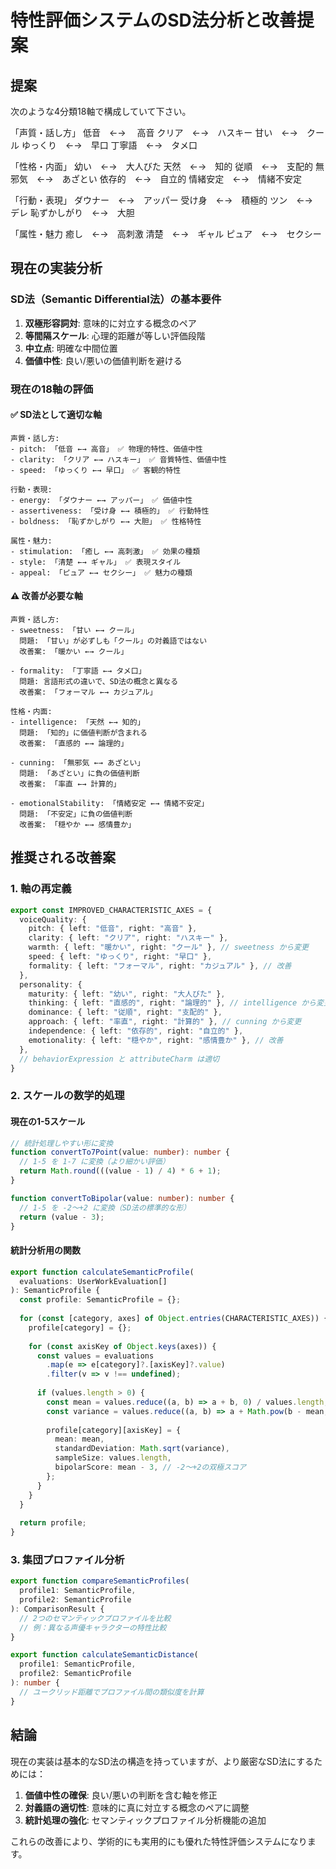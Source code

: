 # 特性評価システムのSD法分析と改善提案

## 提案

次のような4分類18軸で構成していて下さい。

「声質・話し方」
低音　←→　 高音
クリア　←→　ハスキー
甘い　←→　クール
ゆっくり　←→　早口
丁寧語　←→　タメ口

「性格・内面」
幼い　←→　大人びた
天然　←→　知的
従順　←→　支配的
無邪気　←→　あざとい
依存的　←→　自立的
情緒安定　←→　情緒不安定

「行動・表現」
ダウナー　←→　アッパー
受け身　←→　積極的
ツン　←→　デレ
恥ずかしがり　←→　大胆

「属性・魅力
癒し　←→　高刺激
清楚　←→　ギャル
ピュア　←→　セクシー

## 現在の実装分析

### SD法（Semantic Differential法）の基本要件
1. **双極形容詞対**: 意味的に対立する概念のペア
2. **等間隔スケール**: 心理的距離が等しい評価段階
3. **中立点**: 明確な中間位置
4. **価値中性**: 良い/悪いの価値判断を避ける

### 現在の18軸の評価

#### ✅ SD法として適切な軸
```
声質・話し方:
- pitch: 「低音 ←→ 高音」 ✅ 物理的特性、価値中性
- clarity: 「クリア ←→ ハスキー」 ✅ 音質特性、価値中性
- speed: 「ゆっくり ←→ 早口」 ✅ 客観的特性

行動・表現:
- energy: 「ダウナー ←→ アッパー」 ✅ 価値中性
- assertiveness: 「受け身 ←→ 積極的」 ✅ 行動特性
- boldness: 「恥ずかしがり ←→ 大胆」 ✅ 性格特性

属性・魅力:
- stimulation: 「癒し ←→ 高刺激」 ✅ 効果の種類
- style: 「清楚 ←→ ギャル」 ✅ 表現スタイル
- appeal: 「ピュア ←→ セクシー」 ✅ 魅力の種類
```

#### ⚠️ 改善が必要な軸
```
声質・話し方:
- sweetness: 「甘い ←→ クール」 
  問題: 「甘い」が必ずしも「クール」の対義語ではない
  改善案: 「暖かい ←→ クール」

- formality: 「丁寧語 ←→ タメ口」
  問題: 言語形式の違いで、SD法の概念と異なる
  改善案: 「フォーマル ←→ カジュアル」

性格・内面:
- intelligence: 「天然 ←→ 知的」
  問題: 「知的」に価値判断が含まれる
  改善案: 「直感的 ←→ 論理的」

- cunning: 「無邪気 ←→ あざとい」
  問題: 「あざとい」に負の価値判断
  改善案: 「率直 ←→ 計算的」

- emotionalStability: 「情緒安定 ←→ 情緒不安定」
  問題: 「不安定」に負の価値判断
  改善案: 「穏やか ←→ 感情豊か」
```

## 推奨される改善案

### 1. 軸の再定義
```typescript
export const IMPROVED_CHARACTERISTIC_AXES = {
  voiceQuality: {
    pitch: { left: "低音", right: "高音" },
    clarity: { left: "クリア", right: "ハスキー" },
    warmth: { left: "暖かい", right: "クール" }, // sweetness から変更
    speed: { left: "ゆっくり", right: "早口" },
    formality: { left: "フォーマル", right: "カジュアル" }, // 改善
  },
  personality: {
    maturity: { left: "幼い", right: "大人びた" },
    thinking: { left: "直感的", right: "論理的" }, // intelligence から変更
    dominance: { left: "従順", right: "支配的" },
    approach: { left: "率直", right: "計算的" }, // cunning から変更
    independence: { left: "依存的", right: "自立的" },
    emotionality: { left: "穏やか", right: "感情豊か" }, // 改善
  },
  // behaviorExpression と attributeCharm は適切
}
```

### 2. スケールの数学的処理

#### 現在の1-5スケール
```typescript
// 統計処理しやすい形に変換
function convertTo7Point(value: number): number {
  // 1-5 を 1-7 に変換（より細かい評価）
  return Math.round(((value - 1) / 4) * 6 + 1);
}

function convertToBipolar(value: number): number {
  // 1-5 を -2〜+2 に変換（SD法の標準的な形）
  return (value - 3);
}
```

#### 統計分析用の関数
```typescript
export function calculateSemanticProfile(
  evaluations: UserWorkEvaluation[]
): SemanticProfile {
  const profile: SemanticProfile = {};
  
  for (const [category, axes] of Object.entries(CHARACTERISTIC_AXES)) {
    profile[category] = {};
    
    for (const axisKey of Object.keys(axes)) {
      const values = evaluations
        .map(e => e[category]?.[axisKey]?.value)
        .filter(v => v !== undefined);
        
      if (values.length > 0) {
        const mean = values.reduce((a, b) => a + b, 0) / values.length;
        const variance = values.reduce((a, b) => a + Math.pow(b - mean, 2), 0) / values.length;
        
        profile[category][axisKey] = {
          mean: mean,
          standardDeviation: Math.sqrt(variance),
          sampleSize: values.length,
          bipolarScore: mean - 3, // -2〜+2の双極スコア
        };
      }
    }
  }
  
  return profile;
}
```

### 3. 集団プロファイル分析

```typescript
export function compareSemanticProfiles(
  profile1: SemanticProfile,
  profile2: SemanticProfile
): ComparisonResult {
  // 2つのセマンティックプロファイルを比較
  // 例：異なる声優キャラクターの特性比較
}

export function calculateSemanticDistance(
  profile1: SemanticProfile,
  profile2: SemanticProfile
): number {
  // ユークリッド距離でプロファイル間の類似度を計算
}
```

## 結論

現在の実装は基本的なSD法の構造を持っていますが、より厳密なSD法にするためには：

1. **価値中性の確保**: 良い/悪いの判断を含む軸を修正
2. **対義語の適切性**: 意味的に真に対立する概念のペアに調整
3. **統計処理の強化**: セマンティックプロファイル分析機能の追加

これらの改善により、学術的にも実用的にも優れた特性評価システムになります。